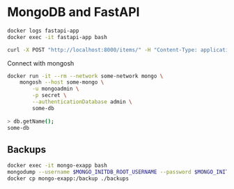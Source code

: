 # MongoDB and FastAPI

```bash
docker logs fastapi-app
docker exec -it fastapi-app bash

curl -X POST "http://localhost:8000/items/" -H "Content-Type: application/json" -d '{"name": "NewItem"}'
```

Connect with mongosh

```bash
docker run -it --rm --network some-network mongo \
	mongosh --host some-mongo \
		-u mongoadmin \
		-p secret \
		--authenticationDatabase admin \
		some-db
        
> db.getName();
some-db
```

## Backups

```bash
docker exec -it mongo-exapp bash
mongodump --username $MONGO_INITDB_ROOT_USERNAME --password $MONGO_INITDB_ROOT_PASSWORD --out /backup
docker cp mongo-exapp:/backup ./backups
```
